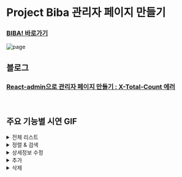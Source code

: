 # Project Biba 관리자 페이지 만들기

### [BIBA! 바로가기](https://biba.website)


![page](https://user-images.githubusercontent.com/66004962/99756513-b335bc80-2b30-11eb-87a8-6c675e774c00.png)


## 블로그

### [React-admin으로 관리자 페이지 만들기 : X-Total-Count 에러](https://velog.io/@beton/React-admin-X-Total-Count)
<br />

## 주요 기능별 시연 GIF

<details>
<summary>전체 리스트</summary>
  
![전체리스트](https://s3.us-west-2.amazonaws.com/secure.notion-static.com/a25954b4-9536-42e1-aef3-3a317f2c8cd9/.gif?X-Amz-Algorithm=AWS4-HMAC-SHA256&X-Amz-Credential=AKIAT73L2G45O3KS52Y5%2F20201120%2Fus-west-2%2Fs3%2Faws4_request&X-Amz-Date=20201120T033426Z&X-Amz-Expires=86400&X-Amz-Signature=2f369dbe6e90c4e2e1d06fd8b6b11534ae1499c7120c65a91ca536cd39c4d102&X-Amz-SignedHeaders=host)
</details> 

<details>
<summary>정렬 & 검색</summary>

![정렬 & 검색](https://s3.us-west-2.amazonaws.com/secure.notion-static.com/6e20fb58-31fe-4d97-a699-068c83ad06a5/_.gif?X-Amz-Algorithm=AWS4-HMAC-SHA256&X-Amz-Credential=AKIAT73L2G45O3KS52Y5%2F20201120%2Fus-west-2%2Fs3%2Faws4_request&X-Amz-Date=20201120T033739Z&X-Amz-Expires=86400&X-Amz-Signature=b69393af738decc9101bf15fe7c74406ad28f9374c2141bea158447040909b13&X-Amz-SignedHeaders=host)

</details>

<details>
<summary>상세정보 수정</summary>
  
 ![상세정보 수정](https://s3.us-west-2.amazonaws.com/secure.notion-static.com/a9f1c029-d85e-4e59-aa38-f621150725f5/_.gif?X-Amz-Algorithm=AWS4-HMAC-SHA256&X-Amz-Credential=AKIAT73L2G45O3KS52Y5%2F20201120%2Fus-west-2%2Fs3%2Faws4_request&X-Amz-Date=20201120T034340Z&X-Amz-Expires=86400&X-Amz-Signature=2387f50502da6c33e0d1deeae307b361492c133927670d94dd524e63de1458c4&X-Amz-SignedHeaders=host)
  
</details>

<details>
<summary>추가</summary>
  
 ![추가](https://s3.us-west-2.amazonaws.com/secure.notion-static.com/00a869c6-ef09-45e8-b106-7071cb79c22b/_.gif?X-Amz-Algorithm=AWS4-HMAC-SHA256&X-Amz-Credential=AKIAT73L2G45O3KS52Y5%2F20201120%2Fus-west-2%2Fs3%2Faws4_request&X-Amz-Date=20201120T035714Z&X-Amz-Expires=86400&X-Amz-Signature=1b2ba984cafd61074e3c32040df51634761b3204583f1f43f7c7cbe4f36e2513&X-Amz-SignedHeaders=host)
  
</details>

<details>
<summary>삭제</summary>
  
 ![삭제](https://s3.us-west-2.amazonaws.com/secure.notion-static.com/15d444f6-b535-407d-b577-457773e1fdbb/.gif?X-Amz-Algorithm=AWS4-HMAC-SHA256&X-Amz-Credential=AKIAT73L2G45O3KS52Y5%2F20201120%2Fus-west-2%2Fs3%2Faws4_request&X-Amz-Date=20201120T035738Z&X-Amz-Expires=86400&X-Amz-Signature=732179710db2e2af76bdeac5d5d4d538d77a830971392c90405713150fd3fdc9&X-Amz-SignedHeaders=host)
  
</details>
